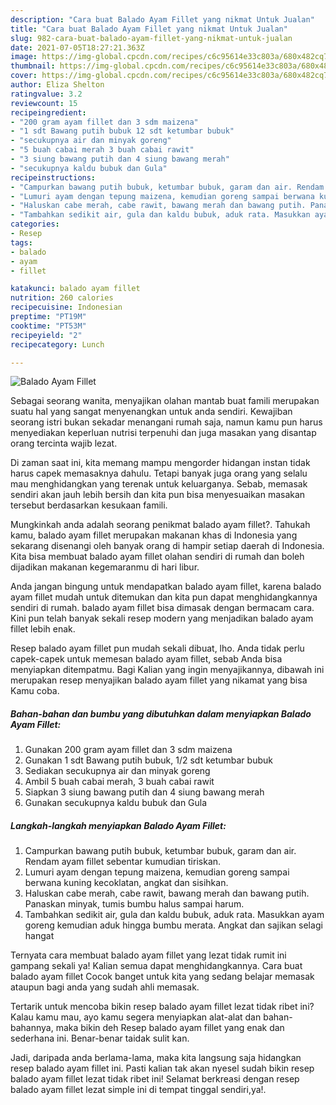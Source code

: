 ```yaml
---
description: "Cara buat Balado Ayam Fillet yang nikmat Untuk Jualan"
title: "Cara buat Balado Ayam Fillet yang nikmat Untuk Jualan"
slug: 982-cara-buat-balado-ayam-fillet-yang-nikmat-untuk-jualan
date: 2021-07-05T18:27:21.363Z
image: https://img-global.cpcdn.com/recipes/c6c95614e33c803a/680x482cq70/balado-ayam-fillet-foto-resep-utama.jpg
thumbnail: https://img-global.cpcdn.com/recipes/c6c95614e33c803a/680x482cq70/balado-ayam-fillet-foto-resep-utama.jpg
cover: https://img-global.cpcdn.com/recipes/c6c95614e33c803a/680x482cq70/balado-ayam-fillet-foto-resep-utama.jpg
author: Eliza Shelton
ratingvalue: 3.2
reviewcount: 15
recipeingredient:
- "200 gram ayam fillet dan 3 sdm maizena"
- "1 sdt Bawang putih bubuk 12 sdt ketumbar bubuk"
- "secukupnya air dan minyak goreng"
- "5 buah cabai merah 3 buah cabai rawit"
- "3 siung bawang putih dan 4 siung bawang merah"
- "secukupnya kaldu bubuk dan Gula"
recipeinstructions:
- "Campurkan bawang putih bubuk, ketumbar bubuk, garam dan air. Rendam ayam fillet sebentar kumudian tiriskan."
- "Lumuri ayam dengan tepung maizena, kemudian goreng sampai berwana kuning kecoklatan, angkat dan sisihkan."
- "Haluskan cabe merah, cabe rawit, bawang merah dan bawang putih. Panaskan minyak, tumis bumbu halus sampai harum."
- "Tambahkan sedikit air, gula dan kaldu bubuk, aduk rata. Masukkan ayam goreng kemudian aduk hingga bumbu merata. Angkat dan sajikan selagi hangat"
categories:
- Resep
tags:
- balado
- ayam
- fillet

katakunci: balado ayam fillet 
nutrition: 260 calories
recipecuisine: Indonesian
preptime: "PT19M"
cooktime: "PT53M"
recipeyield: "2"
recipecategory: Lunch

---
```



![Balado Ayam Fillet](https://img-global.cpcdn.com/recipes/c6c95614e33c803a/680x482cq70/balado-ayam-fillet-foto-resep-utama.jpg)

Sebagai seorang wanita, menyajikan olahan mantab buat famili merupakan suatu hal yang sangat menyenangkan untuk anda sendiri. Kewajiban seorang istri bukan sekadar menangani rumah saja, namun kamu pun harus menyediakan keperluan nutrisi terpenuhi dan juga masakan yang disantap orang tercinta wajib lezat.

Di zaman  saat ini, kita memang mampu mengorder hidangan instan tidak harus capek memasaknya dahulu. Tetapi banyak juga orang yang selalu mau menghidangkan yang terenak untuk keluarganya. Sebab, memasak sendiri akan jauh lebih bersih dan kita pun bisa menyesuaikan masakan tersebut berdasarkan kesukaan famili. 



Mungkinkah anda adalah seorang penikmat balado ayam fillet?. Tahukah kamu, balado ayam fillet merupakan makanan khas di Indonesia yang sekarang disenangi oleh banyak orang di hampir setiap daerah di Indonesia. Kita bisa membuat balado ayam fillet olahan sendiri di rumah dan boleh dijadikan makanan kegemaranmu di hari libur.

Anda jangan bingung untuk mendapatkan balado ayam fillet, karena balado ayam fillet mudah untuk ditemukan dan kita pun dapat menghidangkannya sendiri di rumah. balado ayam fillet bisa dimasak dengan bermacam cara. Kini pun telah banyak sekali resep modern yang menjadikan balado ayam fillet lebih enak.

Resep balado ayam fillet pun mudah sekali dibuat, lho. Anda tidak perlu capek-capek untuk memesan balado ayam fillet, sebab Anda bisa menyiapkan ditempatmu. Bagi Kalian yang ingin menyajikannya, dibawah ini merupakan resep menyajikan balado ayam fillet yang nikamat yang bisa Kamu coba.

<!--inarticleads1-->

##### Bahan-bahan dan bumbu yang dibutuhkan dalam menyiapkan Balado Ayam Fillet:

1. Gunakan 200 gram ayam fillet dan 3 sdm maizena
1. Gunakan 1 sdt Bawang putih bubuk, 1/2 sdt ketumbar bubuk
1. Sediakan secukupnya air dan minyak goreng
1. Ambil 5 buah cabai merah, 3 buah cabai rawit
1. Siapkan 3 siung bawang putih dan 4 siung bawang merah
1. Gunakan secukupnya kaldu bubuk dan Gula




<!--inarticleads2-->

##### Langkah-langkah menyiapkan Balado Ayam Fillet:

1. Campurkan bawang putih bubuk, ketumbar bubuk, garam dan air. Rendam ayam fillet sebentar kumudian tiriskan.
1. Lumuri ayam dengan tepung maizena, kemudian goreng sampai berwana kuning kecoklatan, angkat dan sisihkan.
1. Haluskan cabe merah, cabe rawit, bawang merah dan bawang putih. Panaskan minyak, tumis bumbu halus sampai harum.
1. Tambahkan sedikit air, gula dan kaldu bubuk, aduk rata. Masukkan ayam goreng kemudian aduk hingga bumbu merata. Angkat dan sajikan selagi hangat




Ternyata cara membuat balado ayam fillet yang lezat tidak rumit ini gampang sekali ya! Kalian semua dapat menghidangkannya. Cara buat balado ayam fillet Cocok banget untuk kita yang sedang belajar memasak ataupun bagi anda yang sudah ahli memasak.

Tertarik untuk mencoba bikin resep balado ayam fillet lezat tidak ribet ini? Kalau kamu mau, ayo kamu segera menyiapkan alat-alat dan bahan-bahannya, maka bikin deh Resep balado ayam fillet yang enak dan sederhana ini. Benar-benar taidak sulit kan. 

Jadi, daripada anda berlama-lama, maka kita langsung saja hidangkan resep balado ayam fillet ini. Pasti kalian tak akan nyesel sudah bikin resep balado ayam fillet lezat tidak ribet ini! Selamat berkreasi dengan resep balado ayam fillet lezat simple ini di tempat tinggal sendiri,ya!.


